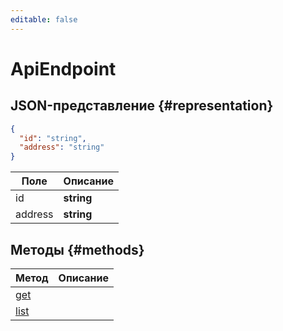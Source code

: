 ```yaml
---
editable: false
---
```


# ApiEndpoint

## JSON-представление {#representation}
```json 
{
  "id": "string",
  "address": "string"
}
```
 
Поле | Описание
--- | ---
id | **string**<br>
address | **string**<br>

## Методы {#methods}
Метод | Описание
--- | ---
[get](get.md) | 
[list](list.md) | 